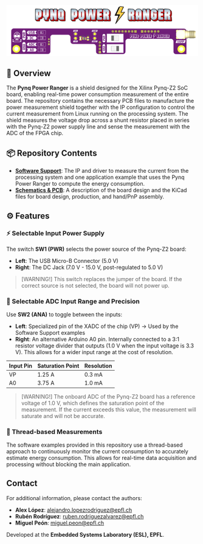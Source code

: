<div align="center">
    <img src="./Hardware/Resources/Renders/Power_Ranger_Cover.png" alt="GSR Monitor Board" width="700" />
</div>

## 🚀 Overview

The **Pynq Power Ranger** is a shield designed for the Xilinx Pynq-Z2 SoC board, enabling real-time power consumption measurement of the entire board. The repository contains the necessary PCB files to manufacture the power measurement shield together with the IP configuration to control the current measurement from Linux running on the processing system. The shield measures the voltage drop across a shunt resistor placed in series with the Pynq-Z2 power supply line and sense the measurement with the ADC of the FPGA chip.

## 📦 Repository Contents
- **[Software Support](SW_Examples/README.md)**: The IP and driver to measure the current from the processing system and one application example that uses the Pynq Power Ranger to compute the energy consumption.
- **[Schematics & PCB](PCB_Design/README.md)**: A description of the board design and the KiCad files for board design, production, and hand/PnP assembly.

## ⚙️ Features

### ⚡ Selectable Input Power Supply
The switch **SW1 (PWR)** selects the power source of the Pynq-Z2 board:
- **Left**: The USB Micro-B Connector (5.0 V)
- **Right**: The DC Jack (7.0 V - 15.0 V, post-regulated to 5.0 V)

> [WARNING!] This switch replaces the jumper of the board. If the correct source is not selected, the board will not power up.

### 🎯 Selectable ADC Input Range and Precision
Use **SW2 (ANA)** to toggle between the inputs:
- **Left**: Specialized pin of the XADC of the chip (VP) -> Used by the Software Support examples
- **Right**: An alternative Arduino A0 pin. Internally connected to a 3:1 resistor voltage divider that outputs (1.0 V when the input voltage is 3.3 V). This allows for a wider input range at the cost of resolution.

| Input Pin | Saturation Point | Resolution    |
|-----------|------------------|---------------|
| VP        | 1.25 A           | 0.3 mA        |
| A0        | 3.75 A           | 1.0 mA        |

> [WARNING!] The onboard ADC of the Pynq-Z2 board has a reference voltage of 1.0 V, which defines the saturation point of the measurement. If the current exceeds this value, the measurement will saturate and will not be accurate.

### 🧵 Thread-based Measurements
The software examples provided in this repository use a thread-based approach to continuously monitor the current consumption to accurately estimate energy consumption. This allows for real-time data acquisition and processing without blocking the main application.

## Contact
For additional information, please contact the authors:
- **Alex López**: [alejandro.lopezrodriguez@epfl.ch](mailto:alejandro.lopezrodriguez@epfl.ch)
- **Rubén Rodríguez**: [ruben.rodriguezalvarez@epfl.ch](mailto:ruben.rodriguezalvarez@epfl.ch)
- **Miguel Peón**: [miguel.peon@epfl.ch](mailto:miguel.peon@epfl.ch)

Developed at the **Embedded Systems Laboratory (ESL), EPFL**.
